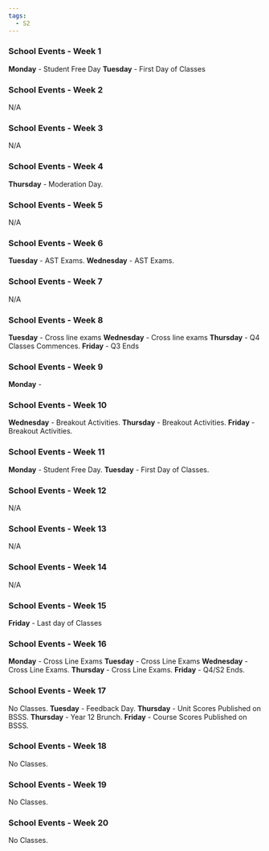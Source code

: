 ```yaml
---
tags:
  - S2
---
```

### School Events - Week 1
**Monday** - Student Free Day
**Tuesday** - First Day of Classes

### School Events - Week 2

N/A

### School Events - Week 3

N/A

### School Events - Week 4

**Thursday** - Moderation Day.

### School Events - Week 5

N/A
### School Events - Week 6

**Tuesday** - AST Exams.
**Wednesday** - AST Exams. 

### School Events - Week 7

N/A
### School Events - Week 8


**Tuesday** - Cross line exams
**Wednesday** - Cross line exams
**Thursday** - Q4 Classes Commences.
**Friday** - Q3 Ends

### School Events - Week 9
**Monday** - 

### School Events - Week 10

**Wednesday** - Breakout Activities.
**Thursday** - Breakout Activities. 
**Friday** - Breakout Activities. 

### School Events - Week 11
**Monday** - Student Free Day.
**Tuesday** - First Day of Classes.

### School Events - Week 12

N/A

### School Events - Week 13

N/A

### School Events - Week 14

N/A

### School Events - Week 15

**Friday** - Last day of Classes

### School Events - Week 16

**Monday** - Cross Line Exams
**Tuesday** - Cross Line Exams
**Wednesday** - Cross Line Exams.
**Thursday** - Cross Line Exams.
**Friday** - Q4/S2 Ends.

### School Events - Week 17
No Classes.
**Tuesday** - Feedback Day.
**Thursday** - Unit Scores Published on BSSS.
**Thursday** - Year 12 Brunch.
**Friday** - Course Scores Published on BSSS.

### School Events - Week 18
No Classes.

### School Events - Week 19
No Classes.

### School Events - Week 20
No Classes.
